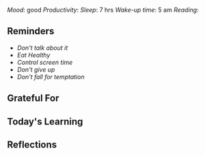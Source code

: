 *Mood*: good 
*Productivity*: 
*Sleep*: 7 hrs
*Wake-up time*: 5 am
*Reading*: 

## Reminders
- *Don't talk about it*
- *Eat Healthy*
- *Control screen time*
- *Don't give up*
- *Don't fall for temptation*

## Grateful For 


## Today's Learning  


## Reflections
